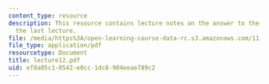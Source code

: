 ```yaml
---
content_type: resource
description: This resource contains lecture notes on the answer to the question from
  the last lecture.
file: /media/https%3A/open-learning-course-data-rc.s3.amazonaws.com/11-126j-economics-of-education-spring-2007/ef8a05c10542e0cc1dc8904eeae789c2_lecture12.pdf
file_type: application/pdf
resourcetype: Document
title: lecture12.pdf
uid: ef8a05c1-0542-e0cc-1dc8-904eeae789c2
---
```


